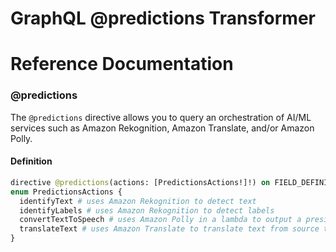 # GraphQL @predictions Transformer

# Reference Documentation

### @predictions

The `@predictions` directive allows you to query an orchestration of AI/ML services such as Amazon Rekognition, Amazon Translate, and/or Amazon Polly.

#### Definition

```graphql
directive @predictions(actions: [PredictionsActions!]!) on FIELD_DEFINITION
enum PredictionsActions {
  identifyText # uses Amazon Rekognition to detect text
  identifyLabels # uses Amazon Rekognition to detect labels
  convertTextToSpeech # uses Amazon Polly in a lambda to output a presigned url to synthesized speech
  translateText # uses Amazon Translate to translate text from source to target language
}
```

